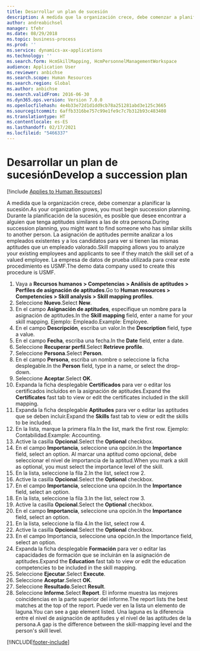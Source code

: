 ```yaml
---
title: Desarrollar un plan de sucesión
description: A medida que la organización crece, debe comenzar a planificar la sucesión.
author: andreabichsel
manager: tfehr
ms.date: 08/29/2018
ms.topic: business-process
ms.prod: ''
ms.service: dynamics-ax-applications
ms.technology: ''
ms.search.form: HcmSkillMapping, HcmPersonnelManagementWorkspace
audience: Application User
ms.reviewer: anbichse
ms.search.scope: Human Resources
ms.search.region: Global
ms.author: anbichse
ms.search.validFrom: 2016-06-30
ms.dyn365.ops.version: Version 7.0.0
ms.openlocfilehash: 4e4b33e72d1d1dd9cb78a251281abd3e125c3665
ms.sourcegitcommit: 6affb3316be757c99e1fe9c7c7b312b93c483408
ms.translationtype: HT
ms.contentlocale: es-ES
ms.lasthandoff: 02/17/2021
ms.locfileid: "5466337"
---
```

# <a name="develop-a-succession-plan"></a><span data-ttu-id="8ff03-103">Desarrollar un plan de sucesión</span><span class="sxs-lookup"><span data-stu-id="8ff03-103">Develop a succession plan</span></span>

[!include [Applies to Human Resources](../includes/applies-to-hr.md)]

<span data-ttu-id="8ff03-104">A medida que la organización crece, debe comenzar a planificar la sucesión.</span><span class="sxs-lookup"><span data-stu-id="8ff03-104">As your organization grows, you must begin succession planning.</span></span> <span data-ttu-id="8ff03-105">Durante la planificación de la sucesión, es posible que desee encontrar a alguien que tenga aptitudes similares a las de otra persona.</span><span class="sxs-lookup"><span data-stu-id="8ff03-105">During succession planning, you might want to find someone who has similar skills to another person.</span></span> <span data-ttu-id="8ff03-106">La asignación de aptitudes permite analizar a los empleados existentes y a los candidatos para ver si tienen las mismas aptitudes que un empleado valorado.</span><span class="sxs-lookup"><span data-stu-id="8ff03-106">Skill mapping allows you to analyze your existing employees and applicants to see if they match the skill set of a valued employee.</span></span> <span data-ttu-id="8ff03-107">La empresa de datos de prueba utilizada para crear este procedimiento es USMF.</span><span class="sxs-lookup"><span data-stu-id="8ff03-107">The demo data company used to create this procedure is USMF.</span></span>

1. <span data-ttu-id="8ff03-108">Vaya a **Recursos humanos > Competencias > Análisis de aptitudes > Perfiles de asignación de aptitudes**.</span><span class="sxs-lookup"><span data-stu-id="8ff03-108">Go to **Human resources > Competencies > Skill analysis > Skill mapping profiles**.</span></span>
2. <span data-ttu-id="8ff03-109">Seleccione **Nuevo**.</span><span class="sxs-lookup"><span data-stu-id="8ff03-109">Select **New**.</span></span>
3. <span data-ttu-id="8ff03-110">En el campo **Asignación de aptitudes**, especifique un nombre para la asignación de aptitudes.</span><span class="sxs-lookup"><span data-stu-id="8ff03-110">In the **Skill mapping** field, enter a name for your skill mapping.</span></span> <span data-ttu-id="8ff03-111">Ejemplo: Empleado.</span><span class="sxs-lookup"><span data-stu-id="8ff03-111">Example: Employee.</span></span>
4. <span data-ttu-id="8ff03-112">En el campo **Descripción**, escriba un valor.</span><span class="sxs-lookup"><span data-stu-id="8ff03-112">In the **Description** field, type a value.</span></span>
5. <span data-ttu-id="8ff03-113">En el campo **Fecha**, escriba una fecha.</span><span class="sxs-lookup"><span data-stu-id="8ff03-113">In the **Date** field, enter a date.</span></span>
6. <span data-ttu-id="8ff03-114">Seleccione **Recuperar perfil**.</span><span class="sxs-lookup"><span data-stu-id="8ff03-114">Select **Retrieve profile**.</span></span>
7. <span data-ttu-id="8ff03-115">Seleccione **Persona**.</span><span class="sxs-lookup"><span data-stu-id="8ff03-115">Select **Person**.</span></span>
8. <span data-ttu-id="8ff03-116">En el campo **Persona**, escriba un nombre o seleccione la ficha desplegable.</span><span class="sxs-lookup"><span data-stu-id="8ff03-116">In the **Person** field, type in a name, or select the drop-down.</span></span>
9. <span data-ttu-id="8ff03-117">Seleccione **Aceptar**.</span><span class="sxs-lookup"><span data-stu-id="8ff03-117">Select **OK**.</span></span>
10. <span data-ttu-id="8ff03-118">Expanda la ficha desplegable **Certificados** para ver o editar los certificados incluidos en la asignación de aptitudes.</span><span class="sxs-lookup"><span data-stu-id="8ff03-118">Expand the **Certificates** fast tab to view or edit the certificates included in the skill mapping.</span></span>
11. <span data-ttu-id="8ff03-119">Expanda la ficha desplegable **Aptitudes** para ver o editar las aptitudes que se deben incluir.</span><span class="sxs-lookup"><span data-stu-id="8ff03-119">Expand the **Skills** fast tab to view or edit the skills to be included.</span></span>
12. <span data-ttu-id="8ff03-120">En la lista, marque la primera fila.</span><span class="sxs-lookup"><span data-stu-id="8ff03-120">In the list, mark the first row.</span></span> <span data-ttu-id="8ff03-121">Ejemplo: Contabilidad.</span><span class="sxs-lookup"><span data-stu-id="8ff03-121">Example:  Accounting.</span></span>
13. <span data-ttu-id="8ff03-122">Active la casilla **Opcional**.</span><span class="sxs-lookup"><span data-stu-id="8ff03-122">Select the **Optional** checkbox.</span></span>
14. <span data-ttu-id="8ff03-123">En el campo **Importancia**, seleccione una opción.</span><span class="sxs-lookup"><span data-stu-id="8ff03-123">In the **Importance** field, select an option.</span></span> <span data-ttu-id="8ff03-124">Al marcar una aptitud como opcional, debe seleccionar el nivel de importancia de la aptitud.</span><span class="sxs-lookup"><span data-stu-id="8ff03-124">When you mark a skill as optional, you must select the importance level of the skill.</span></span>  
15. <span data-ttu-id="8ff03-125">En la lista, seleccione la fila 2.</span><span class="sxs-lookup"><span data-stu-id="8ff03-125">In the list, select row 2.</span></span>
16. <span data-ttu-id="8ff03-126">Active la casilla **Opcional**.</span><span class="sxs-lookup"><span data-stu-id="8ff03-126">Select the **Optional** checkbox.</span></span>
17. <span data-ttu-id="8ff03-127">En el campo **Importancia**, seleccione una opción.</span><span class="sxs-lookup"><span data-stu-id="8ff03-127">In the **Importance** field, select an option.</span></span>
18. <span data-ttu-id="8ff03-128">En la lista, seleccione la fila 3.</span><span class="sxs-lookup"><span data-stu-id="8ff03-128">In the list, select row 3.</span></span>
19. <span data-ttu-id="8ff03-129">Active la casilla **Opcional**.</span><span class="sxs-lookup"><span data-stu-id="8ff03-129">Select the **Optional** checkbox.</span></span>
20. <span data-ttu-id="8ff03-130">En el campo **Importancia**, seleccione una opción.</span><span class="sxs-lookup"><span data-stu-id="8ff03-130">In the **Importance** field, select an option.</span></span>
21. <span data-ttu-id="8ff03-131">En la lista, seleccione la fila 4.</span><span class="sxs-lookup"><span data-stu-id="8ff03-131">In the list, select row 4.</span></span>
22. <span data-ttu-id="8ff03-132">Active la casilla **Opcional**.</span><span class="sxs-lookup"><span data-stu-id="8ff03-132">Select the **Optional** checkbox.</span></span>
23. <span data-ttu-id="8ff03-133">En el campo Importancia, seleccione una opción.</span><span class="sxs-lookup"><span data-stu-id="8ff03-133">In the Importance field, select an option.</span></span>
24. <span data-ttu-id="8ff03-134">Expanda la ficha desplegable **Formación** para ver o editar las capacidades de formación que se incluirán en la asignación de aptitudes.</span><span class="sxs-lookup"><span data-stu-id="8ff03-134">Expand the **Education** fast tab to view or edit the education competencies to be included in the skill mapping.</span></span>
25. <span data-ttu-id="8ff03-135">Seleccione **Ejecutar**.</span><span class="sxs-lookup"><span data-stu-id="8ff03-135">Select **Execute**.</span></span>
26. <span data-ttu-id="8ff03-136">Seleccione **Aceptar**.</span><span class="sxs-lookup"><span data-stu-id="8ff03-136">Select **OK**.</span></span>
27. <span data-ttu-id="8ff03-137">Seleccione **Resultado**.</span><span class="sxs-lookup"><span data-stu-id="8ff03-137">Select **Result**.</span></span>
28. <span data-ttu-id="8ff03-138">Seleccione **Informe**.</span><span class="sxs-lookup"><span data-stu-id="8ff03-138">Select **Report**.</span></span> <span data-ttu-id="8ff03-139">El informe muestra las mejores coincidencias en la parte superior del informe.</span><span class="sxs-lookup"><span data-stu-id="8ff03-139">The report lists the best matches at the top of the report.</span></span> <span data-ttu-id="8ff03-140">Puede ver en la lista un elemento de laguna.</span><span class="sxs-lookup"><span data-stu-id="8ff03-140">You can see a gap element listed.</span></span> <span data-ttu-id="8ff03-141">Una laguna es la diferencia entre el nivel de asignación de aptitudes y el nivel de las aptitudes de la persona.</span><span class="sxs-lookup"><span data-stu-id="8ff03-141">A gap is the difference between the skill-mapping level and the person's skill level.</span></span>  



[!INCLUDE[footer-include](../includes/footer-banner.md)]